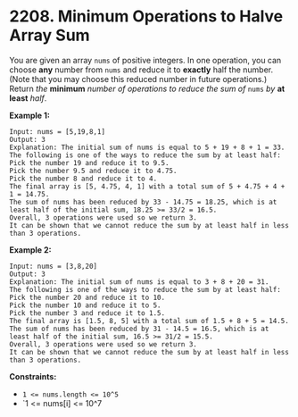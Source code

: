 # 2208. Minimum Operations to Halve Array Sum
You are given an array `nums` of positive integers. In one operation, you can choose **any** number from `nums` and reduce it to **exactly** half the number. (Note that you may choose this reduced number in future operations.) Return *the* **minimum** *number of operations to reduce the sum of* `nums` *by* **at least** *half*.

**Example 1:**
```
Input: nums = [5,19,8,1]
Output: 3
Explanation: The initial sum of nums is equal to 5 + 19 + 8 + 1 = 33.
The following is one of the ways to reduce the sum by at least half:
Pick the number 19 and reduce it to 9.5.
Pick the number 9.5 and reduce it to 4.75.
Pick the number 8 and reduce it to 4.
The final array is [5, 4.75, 4, 1] with a total sum of 5 + 4.75 + 4 + 1 = 14.75. 
The sum of nums has been reduced by 33 - 14.75 = 18.25, which is at least half of the initial sum, 18.25 >= 33/2 = 16.5.
Overall, 3 operations were used so we return 3.
It can be shown that we cannot reduce the sum by at least half in less than 3 operations.
```

**Example 2:**
```
Input: nums = [3,8,20]
Output: 3
Explanation: The initial sum of nums is equal to 3 + 8 + 20 = 31.
The following is one of the ways to reduce the sum by at least half:
Pick the number 20 and reduce it to 10.
Pick the number 10 and reduce it to 5.
Pick the number 3 and reduce it to 1.5.
The final array is [1.5, 8, 5] with a total sum of 1.5 + 8 + 5 = 14.5. 
The sum of nums has been reduced by 31 - 14.5 = 16.5, which is at least half of the initial sum, 16.5 >= 31/2 = 15.5.
Overall, 3 operations were used so we return 3.
It can be shown that we cannot reduce the sum by at least half in less than 3 operations.
```

**Constraints:**
- `1 <= nums.length <= 10^5`
- `1 <= nums[i] <= 10^7
